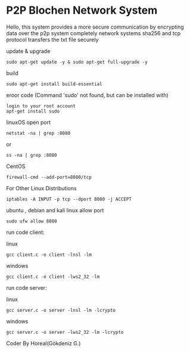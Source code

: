 # P2P Blochen Network System
Hello, this system provides a more secure communication by encrypting data over the p2p system completely network systems sha256 and tcp protocol transfers the txt file securely

update & upgrade

    sudo apt-get update -y & sudo apt-get full-upgrade -y

build

    sudo apt-get install build-essential

eroor code (Command 'sudo' not found, but can be installed with)

    login to your root account
    apt-get install sudo

linuxOS open port

    netstat -na | grep :8080
or

    ss -na | grep :8080
CentOS 

    firewall-cmd --add-port=8080/tcp
For Other Linux Distributions

    iptables -A INPUT -p tcp --dport 8080 -j ACCEPT
ubuntu , debian and kali linux allow port

    sudo ufw allow 8080
run code client:

linux

    gcc client.c -o client -lnsl -lm
windows

    gcc client.c -o client -lws2_32 -lm
run code server:

linux

    gcc server.c -o server -lnsl -lm -lcrypto
windows

    gcc server.c -o server -lws2_32 -lm -lcrypto

Coder By Horeal(Gökdeniz G.)
